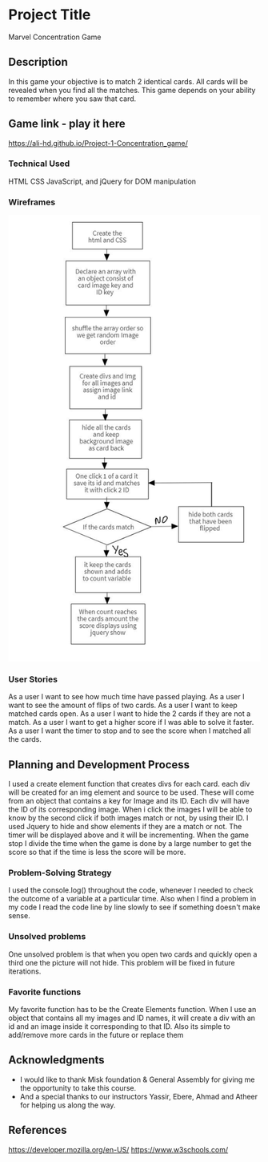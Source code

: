 # Project Title

Marvel Concentration Game

## Description

In this game your objective is to match 2 identical cards. All cards will be revealed when you find all the matches. This game depends on your ability to remember where you saw that card.

## Game link - play it here

https://ali-hd.github.io/Project-1-Concentration_game/

### Technical Used

HTML
CSS
JavaScript, and jQuery for DOM manipulation

### Wireframes

![](Wireframe_matching_cards.jpg)

### User Stories

As a user I want to see how much time have passed playing.
As a user I want to see the amount of flips of two cards.
As a user I want to keep matched cards open.
As a user I want to hide the 2 cards if they are not a match.
As a user I want to get a higher score if I was able to solve it faster.
As a user I want the timer to stop and to see the score when I matched all the cards.

## Planning and Development Process

I used a create element function that creates divs for each card. each div will be created for an img element and source to be used. These will come from an object that contains a key for Image and its ID. Each div will have the ID of its corresponding image. When i click the images I will be able to know by the second click if both images match or not, by using their ID. I used Jquery to hide and show elements if they are a match or not. The timer will be displayed above and it will be incrementing. When the game stop I divide the time when the game is done by a large number to get the score so that if the time is less the score will be more. 

### Problem-Solving Strategy

I used the console.log() throughout the code, whenever I needed to check the outcome of a variable at a particular time. Also when I find a problem in my code I read the code line by line slowly to see if something doesn't make sense.

### Unsolved problems

One unsolved problem is that when you open two cards and quickly open a third one the picture will not hide. This problem will be fixed in future iterations.

### Favorite functions

My favorite function has to be the Create Elements function. When I use an object that contains all my images and ID names, it will create a div with an id and an image inside it corresponding to that ID. Also its simple to add/remove more cards in the future or replace them  

## Acknowledgments

* I would like to thank Misk foundation & General Assembly for giving me the opportunity to take this course.  
* And a special thanks to our instructors Yassir, Ebere, Ahmad and Atheer for helping us along the way.

 ## References

https://developer.mozilla.org/en-US/
https://www.w3schools.com/